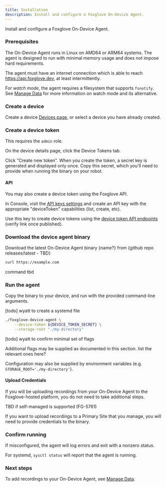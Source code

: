 ```yaml
---
title: Installation
description: Install and configure a Foxglove On-Device Agent.
---
```


Install and configure a Foxglove On-Device Agent.

### Prerequisites

The On-Device Agent runs in Linux on AMD64 or ARM64 systems. The agent is designed to run with minimal memory usage and does not impose hard requirements.

The agent must have an internet connection which is able to reach https://api.foxglove.dev, at least intermittently.

For _watch mode_, the agent requires a filesystem that supports `fsnotify`. See [Manage Data](./manage-data) for more information on watch mode and its alternative.

### Create a device

Create a device [Devices page](https://console.foxglove.dev/devices), or select a device you have already created.

### Create a device token

This requires the `admin` role.

On the device details page, click the Device Tokens tab.

Click "Create new token". When you create the token, a secret key is generated and displayed only once. Copy this secret, which you'll need to provide when running the binary on your robot.

#### API

You may also create a device token using the Foxglove API.

In Console, visit the [API keys settings](https://console.foxglove.dev/settings/apikeys) and create an API key with the appropriate "deviceToken" capabilities (list, create, etc).

Use this key to create device tokens using the [device token API endpoints](/api#tag/Device-Tokens) <span class="Debug">(verify link once published)</span>.

### Download the device agent binary

Download the latest On-Device Agent binary <span class="Debug">{name?} from {github repo releases/latest - TBD}</span>

```sh
curl https://example.com
```

<span class="Debug">command tbd</span>

### Run the agent

Copy the binary to your device, and run with the provided command-line arguments.

<p class="Debug">[todo] wyatt to create a systemd file</p>

```sh
./foxglove-device-agent \
    --device-token ${DEVICE_TOKEN_SECRET} \
    --storage-root "./my-directory"
```

<p class="Debug">[todo] wyatt to confirm minimal set of flags</p>

Additional flags may be supplied as documented in this section. <span class="Debug">list the relevant ones here?</span>

Configuration may also be supplied by environment variables (e.g. `STORAGE_ROOT='./my-directory'`).

#### Upload Credentials

If you will be uploading recordings from your On-Device Agent to the Foxglove-hosted platform, you do not need to take additional steps.

<p class="Debug">TBD if self-managed is supported (FG-5761)</p>

If you want to upload recordings to a Primary Site that you manage, you will need to provide credentials to the binary.

<!--
##### Google Cloud Platform

<p class="Debug">TBD</p>

```sh

```

##### AWS

<p class="Debug">TBD</p>

```sh

```

##### Azure

```sh
  --azure-storage-account-name
  --azure-storage-service-url
```
-->

### Confirm running

If misconfigured, the agent will log errors and exit with a nonzero status.

For systemd, `sysctl status` will report that the agent is running.

### Next steps

To add recordings to your On-Device Agent, see [Manage Data](./manage-data).
